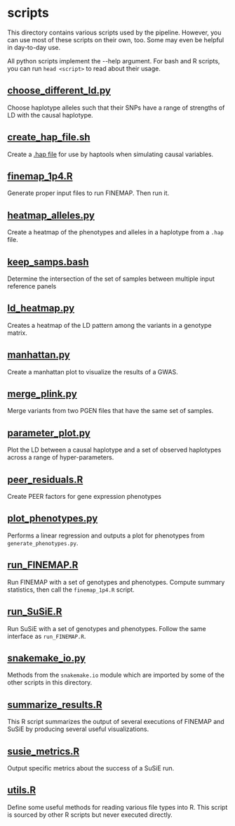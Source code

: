 # scripts
This directory contains various scripts used by the pipeline. However, you can use most of these scripts on their own, too. Some may even be helpful in day-to-day use.

All python scripts implement the --help argument. For bash and R scripts, you can run `head <script>` to read about their usage.

## [choose_different_ld.py](choose_different_ld.py)
Choose haplotype alleles such that their SNPs have a range of strengths of LD with the causal haplotype.

## [create_hap_file.sh](create_hap_file.sh)
Create a [.hap file](https://haptools.readthedocs.io/en/stable/formats/haplotypes.html) for use by haptools when simulating causal variables.

## [finemap_1p4.R](finemap_1p4.R)
Generate proper input files to run FINEMAP. Then run it.

## [heatmap_alleles.py](heatmap_alleles.py)
Create a heatmap of the phenotypes and alleles in a haplotype from a `.hap` file.

## [keep_samps.bash](keep_samps.bash)
Determine the intersection of the set of samples between multiple input reference panels

## [ld_heatmap.py](ld_heatmap.py)
Creates a heatmap of the LD pattern among the variants in a genotype matrix.

## [manhattan.py](manhattan.py)
Create a manhattan plot to visualize the results of a GWAS.

## [merge_plink.py](merge_plink.py)
Merge variants from two PGEN files that have the same set of samples.

## [parameter_plot.py](parameter_plot.py)
Plot the LD between a causal haplotype and a set of observed haplotypes across a range of hyper-parameters.

## [peer_residuals.R](peer_residuals.R)
Create PEER factors for gene expression phenotypes

## [plot_phenotypes.py](plot_phenotypes.py)
Performs a linear regression and outputs a plot for phenotypes from `generate_phenotypes.py`.

## [run_FINEMAP.R](run_FINEMAP.R)
Run FINEMAP with a set of genotypes and phenotypes. Compute summary statistics, then call the `finemap_1p4.R` script.

## [run_SuSiE.R](run_SuSiE.R)
Run SuSiE with a set of genotypes and phenotypes. Follow the same interface as `run_FINEMAP.R`.

## [snakemake_io.py](snakemake_io.py)
Methods from the `snakemake.io` module which are imported by some of the other scripts in this directory.

## [summarize_results.R](summarize_results.R)
This R script summarizes the output of several executions of FINEMAP and SuSiE by producing several useful visualizations.

## [susie_metrics.R](susie_metrics.R)
Output specific metrics about the success of a SuSiE run.

## [utils.R](utils.R)
Define some useful methods for reading various file types into R. This script is sourced by other R scripts but never executed directly.
